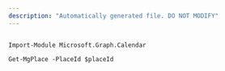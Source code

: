 ```yaml
---
description: "Automatically generated file. DO NOT MODIFY"
---
```


```powershellv1

Import-Module Microsoft.Graph.Calendar

Get-MgPlace -PlaceId $placeId

```